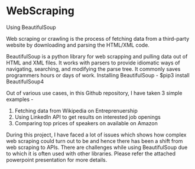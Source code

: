 # WebScraping
Using BeautifulSoup

Web scraping or crawling is the process of fetching data from a third-party website by downloading and parsing the HTML/XML code.

BeautifulSoup is a python library for web scrapping and pulling data out of HTML and XML files.
It works with parsers to provide idiomatic ways of navigating, searching, and modifying the parse tree.
It commonly saves programmers hours or days of work.
Installing BeautifulSoup -
       $pip3 install BeautifulSoup4

Out of various use cases, in this Github repository, I have taken 3 simple examples - 

1. Fetching data from Wikipedia on Entreprenuership
2. Using LinkedIn API to get results on interested job openings
3. Comparing top prices of speakers on available on Amazon

During this project, I have faced a lot of issues which shows how complex web scraping could turn out to be and hence there has been a shift from web scraping to APIs.
There are challenges while using BeautifulSoup due to which it is often used with other libraries.
Please refer the attached powerpoint presentation for more details.
